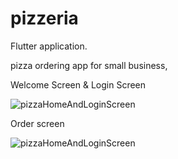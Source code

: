 # pizzeria

Flutter application.

pizza ordering app for small business, 

Welcome Screen & Login Screen

![pizzaHomeAndLoginScreen](https://user-images.githubusercontent.com/52929748/141652417-19f4eb94-6415-43c9-ade9-e96895fb871d.gif)

Order screen

![pizzaHomeAndLoginScreen](https://user-images.githubusercontent.com/52929748/142266675-c6cc881f-5cac-4158-8eb1-6cc32099e860.gif)
